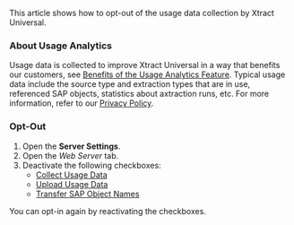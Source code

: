 This article shows how to opt-out of the usage data collection by Xtract Universal.

### About Usage Analytics

Usage data is collected to improve Xtract Universal in a way that benefits our customers, see [Benefits of the Usage Analytics Feature](https://theobald-software.com/en/xu-beyond/). Typical usage data include the source type and extraction types that are in use, referenced SAP objects, statistics about axtraction runs, etc. For more information, refer to our [Privacy Policy](https://theobald-software.com/en/privacy-policy/#productanalytics).

### Opt-Out

1. Open the **Server Settings**.
1. Open the *Web Server* tab.
1. Deactivate the following checkboxes:
   - [Collect Usage Data](../../documentation/server/server-settings/#collect-usage-data)
   - [Upload Usage Data](../../documentation/server/server-settings/#upload-usage-data)
   - [Transfer SAP Object Names](../../documentation/server/server-settings/#transfer-sap-object-names)

You can opt-in again by reactivating the checkboxes.
